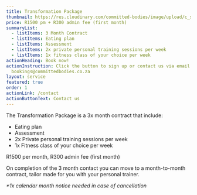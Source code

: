 ```yaml
---
title: Transformation Package
thumbnail: https://res.cloudinary.com/committed-bodies/image/upload/c_scale,f_auto,q_auto,w_600/v1642662980/services/membership-Take-Back-Your-Life-Benoni.png
price: R1500 pm + R300 admin fee (first month)
summaryList:
  - listItems: 3 Month Contract
  - listItems: Eating plan
  - listItems: Assessment
  - listItems: 2x private personal training sessions per week
  - listItems: 1x fitness class of your choice per week
actionHeading: Book now!
actionInstruction: Click the button to sign up or contact us via email at
  bookings@committedbodies.co.za
layout: service
featured: true
order: 1
actionLink: /contact
actionButtonText: Contact us
---
```

The Transformation Package is a 3x month contract that include:

* E﻿ating plan
* Assessment
* 2﻿x Private personal training sessions per week
* 1﻿x Fitness class of your choice per week

R1500 per month, R300 admin fee (first month)

On completion of the 3 month contact you can move to a month-to-month contract, tailor made for you with your personal trainer.

*\*﻿1x calendar month notice needed in case of cancellation*